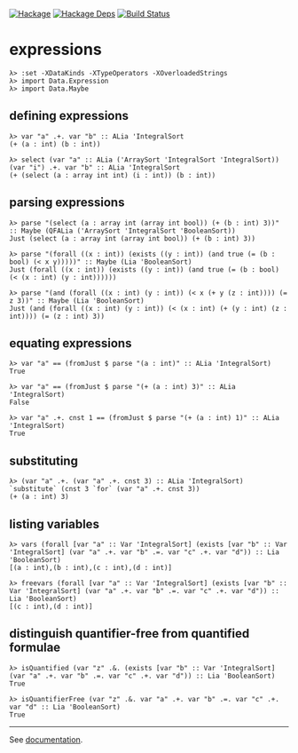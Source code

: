 [![Hackage](https://img.shields.io/hackage/v/expressions.svg)](https://hackage.haskell.org/package/expressions)
[![Hackage Deps](https://img.shields.io/hackage-deps/v/expressions.svg)](https://packdeps.haskellers.com/feed?needle=expressions)
[![Build Status](https://travis-ci.org/jakubdaniel/expressions.svg?branch=master)](https://travis-ci.org/jakubdaniel/expressions)

# expressions

    λ> :set -XDataKinds -XTypeOperators -XOverloadedStrings
    λ> import Data.Expression
    λ> import Data.Maybe

## defining expressions

    λ> var "a" .+. var "b" :: ALia 'IntegralSort
    (+ (a : int) (b : int))

    λ> select (var "a" :: ALia ('ArraySort 'IntegralSort 'IntegralSort)) (var "i") .+. var "b" :: ALia 'IntegralSort
    (+ (select (a : array int int) (i : int)) (b : int))

## parsing expressions

    λ> parse "(select (a : array int (array int bool)) (+ (b : int) 3))" :: Maybe (QFALia ('ArraySort 'IntegralSort 'BooleanSort))
    Just (select (a : array int (array int bool)) (+ (b : int) 3))

    λ> parse "(forall ((x : int)) (exists ((y : int)) (and true (= (b : bool) (< x y)))))" :: Maybe (Lia 'BooleanSort)
    Just (forall ((x : int)) (exists ((y : int)) (and true (= (b : bool) (< (x : int) (y : int))))))

    λ> parse "(and (forall ((x : int) (y : int)) (< x (+ y (z : int)))) (= z 3))" :: Maybe (Lia 'BooleanSort)
    Just (and (forall ((x : int) (y : int)) (< (x : int) (+ (y : int) (z : int)))) (= (z : int) 3))

## equating expressions

    λ> var "a" == (fromJust $ parse "(a : int)" :: ALia 'IntegralSort)
    True

    λ> var "a" == (fromJust $ parse "(+ (a : int) 3)" :: ALia 'IntegralSort)
    False

    λ> var "a" .+. cnst 1 == (fromJust $ parse "(+ (a : int) 1)" :: ALia 'IntegralSort)
    True

## substituting

    λ> (var "a" .+. (var "a" .+. cnst 3) :: ALia 'IntegralSort) `substitute` (cnst 3 `for` (var "a" .+. cnst 3))
    (+ (a : int) 3)

## listing variables

    λ> vars (forall [var "a" :: Var 'IntegralSort] (exists [var "b" :: Var 'IntegralSort] (var "a" .+. var "b" .=. var "c" .+. var "d")) :: Lia 'BooleanSort)
    [(a : int),(b : int),(c : int),(d : int)]

    λ> freevars (forall [var "a" :: Var 'IntegralSort] (exists [var "b" :: Var 'IntegralSort] (var "a" .+. var "b" .=. var "c" .+. var "d")) :: Lia 'BooleanSort)
    [(c : int),(d : int)]

## distinguish quantifier-free from quantified formulae

    λ> isQuantified (var "z" .&. (exists [var "b" :: Var 'IntegralSort] (var "a" .+. var "b" .=. var "c" .+. var "d")) :: Lia 'BooleanSort)
    True

    λ> isQuantifierFree (var "z" .&. var "a" .+. var "b" .=. var "c" .+. var "d" :: Lia 'BooleanSort)
    True

---

See [documentation](https://jakubdaniel.github.io/expressions/).
